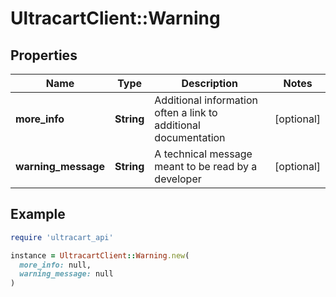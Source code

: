 # UltracartClient::Warning

## Properties

| Name | Type | Description | Notes |
| ---- | ---- | ----------- | ----- |
| **more_info** | **String** | Additional information often a link to additional documentation | [optional] |
| **warning_message** | **String** | A technical message meant to be read by a developer | [optional] |

## Example

```ruby
require 'ultracart_api'

instance = UltracartClient::Warning.new(
  more_info: null,
  warning_message: null
)
```

